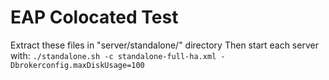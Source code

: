 # EAP Colocated Test
Extract these files in "server/standalone/" directory
Then start each server with:
`./standalone.sh -c standalone-full-ha.xml -Dbrokerconfig.maxDiskUsage=100`
